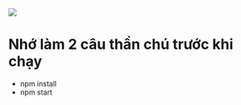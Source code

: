 <img src="https://scontent.fsgn5-6.fna.fbcdn.net/v/t39.30808-6/293962367_3294386664177944_136797138260013592_n.jpg?_nc_cat=108&ccb=1-7&_nc_sid=09cbfe&_nc_ohc=fjzPM7o5B-oAX-jOzV6&tn=PCQ8_s3GwWv0NfrO&_nc_ht=scontent.fsgn5-6.fna&oh=00_AT90qx4uOpDgkD1OavGHO2zdy14EglydS6fA5wB3m9fK2Q&oe=62EF9B63" />
<h1>Nhớ làm 2 câu thần chú trước khi chạy</h1>
<ul>
  <li>npm install</li>
  <li>npm start</li>
</ul>

